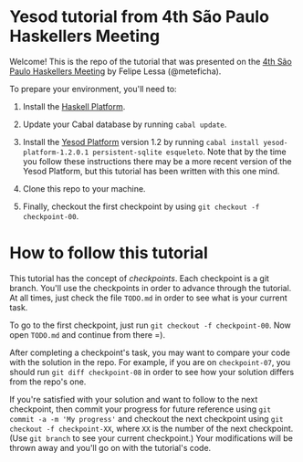 Yesod tutorial from 4th São Paulo Haskellers Meeting
====================================================

Welcome!  This is the repo of the tutorial that was presented on
the [4th São Paulo Haskellers Meeting](https://plus.google.com/events/c9r4tblnvdfnm2qkvtpjj96v8m8)
by Felipe Lessa (@meteficha).

To prepare your environment, you'll need to:

  1. Install the [Haskell Platform](http://www.haskell.org/platform/).

  2. Update your Cabal database by running `cabal update`.

  3. Install the [Yesod Platform](http://www.yesodweb.com/)
  version 1.2 by running `cabal install yesod-platform-1.2.0.1
  persistent-sqlite esqueleto`.  Note that by the time you follow
  these instructions there may be a more recent version of the
  Yesod Platform, but this tutorial has been written with this
  one mind.

  4. Clone this repo to your machine.

  5. Finally, checkout the first checkpoint by using
  `git checkout -f checkpoint-00`.


How to follow this tutorial
===========================

This tutorial has the concept of _checkpoints_.  Each checkpoint
is a git branch.  You'll use the checkpoints in order to advance
through the tutorial.  At all times, just check the file
`TODO.md` in order to see what is your current task.

To go to the first checkpoint, just run `git checkout -f
checkpoint-00`.  Now open `TODO.md` and continue from there =).

After completing a checkpoint's task, you may want to compare
your code with the solution in the repo.  For example, if you are
on `checkpoint-07`, you should run `git diff checkpoint-08` in
order to see how your solution differs from the repo's one.

If you're satisfied with your solution and want to follow to the
next checkpoint, then commit your progress for future reference
using `git commit -a -m 'My progress'` and checkout the next
checkpoint using `git checkout -f checkpoint-XX`, where `XX` is
the number of the next checkpoint.  (Use `git branch` to see your
current checkpoint.)  Your modifications will be thrown away and
you'll go on with the tutorial's code.
